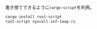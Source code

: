 書き捨てできるように`cargo-script`を利用。

```bash
cargo install rust-script
rust-script syscall-inf-loop.rs
```
